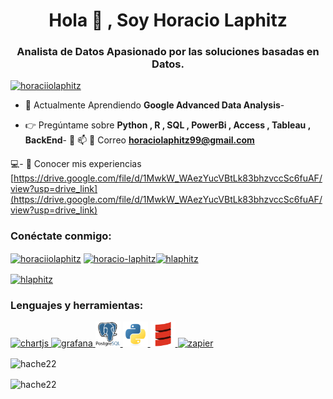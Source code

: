 <h1 align="center">Hola 👋 , Soy Horacio Laphitz</h1><h3 align="center">Analista de Datos Apasionado por las soluciones basadas en Datos.</h3><p align="left"> <a href="https://twitter.com/horaciiolaphitz" target="blank"><img src="https://img.shields.io/twitter/follow/horaciiolaphitz?logo=twitter&style=for-the-badge" alt="horaciiolaphitz" /></a> </p>




- 👨 Actualmente Aprendiendo **Google Advanced Data Analysis**-  

- 👉 Pregúntame sobre **Python , R , SQL , PowerBi , Access , Tableau , BackEnd**- 💬 📫 🌱 Correo **horaciolaphitz99@gmail.com**





💻- 📄 Conocer mis experiencias [https://drive.google.com/file/d/1MwkW_WAezYucVBtLk83bhzvccSc6fuAF/view?usp=drive_link](https://drive.google.com/file/d/1MwkW_WAezYucVBtLk83bhzvccSc6fuAF/view?usp=drive_link)

<h3 align="left">Conéctate conmigo:</h3><p align="left">

<a href="https://twitter.com/horaciiolaphitz" target="blank"><img align="center" src="https://raw.githubusercontent.com/rahuldkjain/github-profile-readme-generator/master/src/images/icons/Social/twitter.svg" alt="horaciiolaphitz" height="30" width="40" /></a>
<a href="https://linkedin.com/in/horacio-laphitz" target="en blanco"><img align="center" src="https://raw.githubusercontent.com/rahuldkjain/github-profile-readme-generator/master/src/images/icons/Social/linked-in-alt.svg" alt="horacio-laphitz" height="30" width="40" /></a><a href="https://fb.com/hlaphitz" target="blank"><img align="center" src="https://raw.githubusercontent.com/rahuldkjain/github-profile-readme-generator/master/src/images/icons/Social/facebook.svg" alt="hlaphitz" height="30" width="40" /></a>

<a href="https://instagram.com/hlaphitz" target="blank"><img align="center" src="https://raw.githubusercontent.com/rahuldkjain/github-profile-readme-generator/master/src/images/icons/Social/instagram.svg" alt="hlaphitz" height="30" width="40" /></a>
</p><h3 align="left">Lenguajes y herramientas:</h3><p align="left">


<a href="https://www.chartjs.org" target="_blank" rel="noreferrer"> <img src="https://www.chartjs.org/media/logo-title.svg" alt="chartjs" width="40" height="40"/> </a> <a href="https://grafana.com" target="_blank" rel="noreferrer"> <img src="https://www.vectorlogo.zone/logos/grafana/grafana-icon.svg" alt="grafana" width="40" height="40"/> </a> <a href="https://www.postgresql.org" target="_blank" rel="noreferrer"> <img src="https://raw.githubusercontent.com/devicons/devicon/master/icons/postgresql/postgresql-original-wordmark.svg" alt="postgresql" width="40" height="40"/> </a> <a href="https://www.python.org" target="_blank" rel="noreferrer"> <img src="https://raw.githubusercontent.com/devicons/devicon/master/icons/python/python-original.svg" alt="python" width="40" height="40"/> </a> <a href="https://www.scala-lang.org" target="_blank" rel="noreferrer"> <img src="https://raw.githubusercontent.com/devicons/devicon/master/icons/scala/scala-original.svg" alt="scala" width="40" height="40"/> </a> <a href="https://zapier.com" target="_blank" rel="noreferrer"> <img src="https://www.vectorlogo.zone/logos/zapier/zapier-icon.svg" alt="zapier" width="40" height="40"/> </a> </p>

<p><img align="center" src="https://github-readme-stats.vercel.app/api/top-langs?username=hache22&show_icons=true&locale=en&layout=compact" alt="hache22" /></p>

<p><img align="center" src="https://github-readme-streak-stats.herokuapp.com/?user=hache22&" alt="hache22" /></p>

